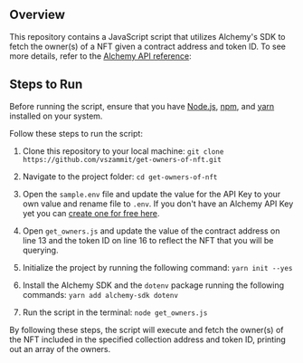 ## Overview
This repository contains a JavaScript script that utilizes Alchemy's SDK to fetch the owner(s) of a NFT given a contract address and token ID. To see more details, refer to the [Alchemy API reference](https://docs.alchemy.com/reference/getownersfortoken):

## Steps to Run

Before running the script, ensure that you have [Node.js](https://docs.npmjs.com/downloading-and-installing-node-js-and-npm), [npm](https://docs.npmjs.com/downloading-and-installing-node-js-and-npm), and [yarn](https://classic.yarnpkg.com/lang/en/docs/install/#mac-stable) installed on your system. 

Follow these steps to run the script:

1. Clone this repository to your local machine:
`git clone https://github.com/vszammit/get-owners-of-nft.git`


2. Navigate to the project folder: `cd get-owners-of-nft`


3. Open the `sample.env` file and update the value for the API Key to your own value and rename file to `.env`. If you don't have an Alchemy API Key yet you can [create one for free here](https://alchemy.com/?a=starter-code).

4. Open `get_owners.js` and update the value of the contract address on line 13 and the token ID on line 16 to reflect the NFT that you will be querying. 


5. Initialize the project by running the following command: `yarn init --yes`


6. Install the Alchemy SDK and the `dotenv` package running the following commands: `yarn add alchemy-sdk dotenv`


7. Run the script in the terminal: `node get_owners.js`


By following these steps, the script will execute and fetch the owner(s) of the NFT included in the specified collection address and token ID, printing out an array of the owners.
